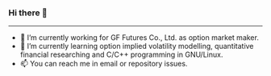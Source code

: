 <!--
**Jincheng-Gong/Jincheng-Gong** is a ✨ _special_ ✨ repository because its `README.md` (this file) appears on your GitHub profile.

Here are some ideas to get you started:

- 🔭 I’m currently working on ...
- 🌱 I’m currently learning ...
- 👯 I’m looking to collaborate on ...
- 🤔 I’m looking for help with ...
- 💬 Ask me about ...
- 📫 How to reach me: ...
- 😄 Pronouns: ...
- ⚡ Fun fact: ...
-->

### Hi there 👋

---

- 🔭 I’m currently working for GF Futures Co., Ltd. as option market maker.
- 🌱 I’m currently learning option implied volatility modelling, quantitative financial researching and C/C++ programming in GNU/Linux.
- 📫 You can reach me in email or repository issues.
